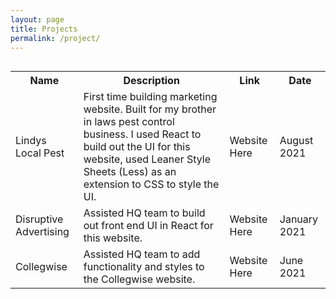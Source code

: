 ```yaml
---
layout: page
title: Projects
permalink: /project/
---
```


<div style="display: flex; align-items: center;">
     <table>
      <tr>
        <th>Name</th>
        <th>Description</th>
        <th>Link</th>
        <th>Date</th>
      </tr>
      <tr>
        <td>Lindys Local Pest</td>
        <td>First time building marketing website. Built for my brother in laws pest control business. I used React to build out the UI for this website, used Leaner Style Sheets (Less) as an extension to CSS to style the UI.</td>
        <td>Website Here<a href="https://lindyslocalpest.com/" target="_blank"></a></td>
        <td>August 2021</td>
      </tr>
      <tr>
        <td>Disruptive Advertising</td>
        <td>Assisted HQ team to build out front end UI in React for this website.</td>
        <td>Website Here<a href="https://disruptiveadvertising.com/" target="_blank"></a></td>
        <td>January 2021</td>
      </tr>
      <tr>
        <td>Collegwise</td>
        <td>Assisted HQ team to add functionality and styles to the Collegwise website.</td>
        <td>Website Here<a href="https://go.collegewise.com/" target="_blank"></a></td>
        <td>June 2021</td>
      </tr>
    </table>
</div>